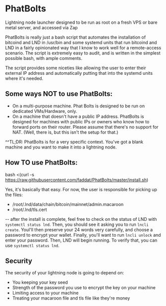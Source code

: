 # PhatBolts
Lightning node launcher designed to be run as root on a fresh VPS or bare metal server, and accessed via Zap

PhatBolts is really just a bash script that automates the installation of bitcoind and LND in /usr/bin and some systemd units that run bitcoind and LND in a fairly opinionated way that I know to work well for a remote-access scenario.  The script is extremely easy to audit, and is written in the simplest possible bash, with ample comments.  

The script provides some niceties like allowing the user to enter their external IP address and automatically putting that into the systemd units where it's needed.  

## Some ways NOT to use PhatBolts:
* On a multi-purpose machine.  Phat Bolts is designed to be run on dedicated VMs/Hardware, only.  
* On a machine that doesn't have a public IP address.  PhatBolts is designed for machines with public IPs or owners who know how to forward ports on their router.  Please assume that there's no support for NAT.  (Well, there is, but this isn't the setup for that.)

^^TL;DR:  PhatBolts is for a very specific context.  You've got a blank machine and you want to make it into a lightning node.


## How TO use PhatBolts:
bash <(curl -s https://raw.githubusercontent.com/faddat/PhatBolts/master/install.sh)

Yes, it's basically that easy.  For now, the user is responsible for picking up the files:

* /root/.lnd/data/chain/bitcoin/mainnet/admin.macaroon
* /root/.lnd/tls.cert

-- after the install is complete, feel free to check on the status of LND with `systemctl status lnd`.  Then, you should see it asking you to run `lncli create`.  Youl'll then preserve your 24 words very carefully, and choose a password to encrypt your wallet.  Finally, you'll want to run `lncli unlock` and enter your password.  Then, LND will begin running.  To verify that, you can use `systemctl status lnd`.  

## Security

The security of your lightning node is going to depend on:

* You keeping your key seed
* Strength of the password you use to encrypt the key on your machine
* Limiting access to your machine
* Treating your macaroon file and tls file like they're money
